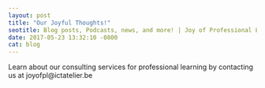 ```yaml
---
layout: post
title: "Our Joyful Thoughts!"
seotitle: Blog posts, Podcasts, news, and more! | Joy of Professional Learning
date: 2017-05-23 13:32:10 -0800
cat: blog
---
```

<div>
 Learn about our consulting services for professional learning by contacting us at joyofpl@ictatelier.be
<div>
